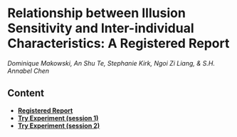 # Relationship between Illusion Sensitivity and Inter-individual Characteristics: A Registered Report

*Dominique Makowski, An Shu Te, Stephanie Kirk, Ngoi Zi Liang, & S.H. Annabel Chen*

<!-- ## Abstract

Despite it being a popular stimuli used in psychological research, the mechanisms underlying people's susceptibility towards visual illusions are still not well-understood. In a previous study ([Makowski et al., under review](https://psyarxiv.com/9pjx5/)), our results provided evidence in favour of a general factor (labelled Factor *i*) underlying the sensitivity to different illusions. In this study, we aim to replicate and validate our previous findings regarding the existence of the Factor *i* as well as extend its links to more targeted personality traits and characteristics (such as schizotypal and autistic traits). -->

## Content

- [**Registered Report**](https://realitybending.github.io/IllusionGameReliability/submission/RegisteredReport.html)
- [**Try Experiment (session 1)**](https://realitybending.github.io/IllusionGameReliability/session1/index.html)
- [**Try Experiment (session 2)**](https://realitybending.github.io/IllusionGameReliability/session2/index.html)
